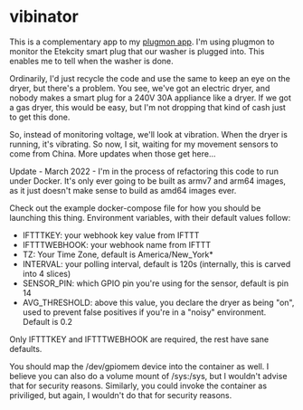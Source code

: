 # vibinator

This is a complementary app to my [plugmon app](https://github.com/jcostom/plugmon). I'm using plugmon to monitor the Etekcity smart plug that our washer is plugged into. This enables me to tell when the washer is done.

Ordinarily, I'd just recycle the code and use the same to keep an eye on the dryer, but there's a problem. You see, we've got an electric dryer, and nobody makes a smart plug for a 240V 30A appliance like a dryer. If we got a gas dryer, this would be easy, but I'm not dropping that kind of cash just to get this done.

So, instead of monitoring voltage, we'll look at vibration. When the dryer is running, it's vibrating. So now, I sit, waiting for my movement sensors to come from China. More updates when those get here...

Update - March 2022 - I'm in the process of refactoring this code to run under Docker. It's only ever going to be built as armv7 and arm64 images, as it just doesn't make sense to build as amd64 images ever.

Check out the example docker-compose file for how you should be launching this thing. Environment variables, with their default values follow:

* IFTTTKEY: your webhook key value from IFTTT
* IFTTTWEBHOOK: your webhook name from IFTTT
* TZ: Your Time Zone, default is America/New_York*
* INTERVAL: your polling interval, default is 120s (internally, this is carved into 4 slices)
* SENSOR_PIN: which GPIO pin you're using for the sensor, default is pin 14
* AVG_THRESHOLD: above this value, you declare the dryer as being "on", used to prevent false positives if you're in a "noisy" environment. Default is 0.2

Only IFTTTKEY and IFTTTWEBHOOK are required, the rest have sane defaults.

You should map the /dev/gpiomem device into the container as well. I believe you can also do a volume mount of /sys:/sys, but I wouldn't advise that for security reasons. Similarly, you could invoke the container as priviliged, but again, I wouldn't do that for security reasons.
